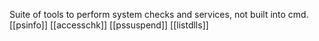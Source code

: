 Suite of tools to perform system checks and services, not built into cmd.
[[psinfo]]
[[accesschk]]
[[pssuspend]] 
[[listdlls]]
